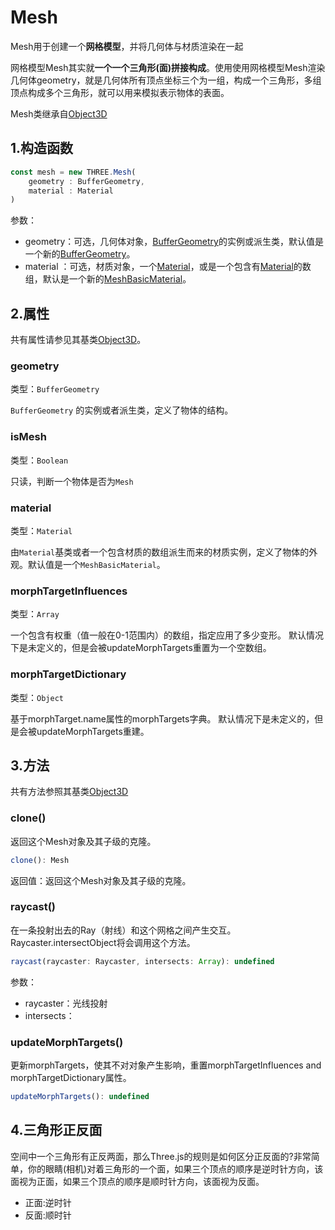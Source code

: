 # Mesh

Mesh用于创建一个**网格模型**，并将几何体与材质渲染在一起

网格模型Mesh其实就**一个一个三角形(面)拼接构成**。使用使用网格模型Mesh渲染几何体geometry，就是几何体所有顶点坐标三个为一组，构成一个三角形，多组顶点构成多个三角形，就可以用来模拟表示物体的表面。

Mesh类继承自[Object3D](../核心/01.Object3D)

## 1.构造函数

```js
const mesh = new THREE.Mesh( 
    geometry : BufferGeometry, 
    material : Material 
)
```

参数：

- geometry：可选，几何体对象，[BufferGeometry](https://threejs.org/docs/index.html#api/zh/core/BufferGeometry)的实例或派生类，默认值是一个新的[BufferGeometry](https://threejs.org/docs/index.html#api/zh/core/BufferGeometry)。
- material ：可选，材质对象，一个[Material](https://threejs.org/docs/index.html#api/zh/materials/Material)，或是一个包含有[Material](https://threejs.org/docs/index.html#api/zh/materials/Material)的数组，默认是一个新的[MeshBasicMaterial](https://threejs.org/docs/index.html#api/zh/materials/MeshBasicMaterial)。



## 2.属性

共有属性请参见其基类[Object3D](../核心/01.Object3D#_2-属性)。

### geometry

类型：`BufferGeometry`

`BufferGeometry` 的实例或者派生类，定义了物体的结构。



### isMesh

类型：`Boolean`

只读，判断一个物体是否为`Mesh`



### material

类型：`Material`

由`Material`基类或者一个包含材质的数组派生而来的材质实例，定义了物体的外观。默认值是一个`MeshBasicMaterial`。



### morphTargetInfluences

类型：`Array`

一个包含有权重（值一般在0-1范围内）的数组，指定应用了多少变形。 默认情况下是未定义的，但是会被updateMorphTargets重置为一个空数组。



### morphTargetDictionary

类型：`Object`

基于morphTarget.name属性的morphTargets字典。 默认情况下是未定义的，但是会被updateMorphTargets重建。



## 3.方法

共有方法参照其基类[Object3D](../核心/01.Object3D#_4-方法)

### clone()

返回这个Mesh对象及其子级的克隆。

```js
clone(): Mesh
```

返回值：返回这个Mesh对象及其子级的克隆。



### raycast()

在一条投射出去的Ray（射线）和这个网格之间产生交互。 Raycaster.intersectObject将会调用这个方法。

```js
raycast(raycaster: Raycaster, intersects: Array): undefined
```

参数：

- raycaster：光线投射
- intersects：



### updateMorphTargets()

更新morphTargets，使其不对对象产生影响，重置morphTargetInfluences and morphTargetDictionary属性。

```js
updateMorphTargets(): undefined
```



## 4.三角形正反面

空间中一个三角形有正反两面，那么Three.js的规则是如何区分正反面的?非常简单，你的眼睛(相机)对着三角形的一个面，如果三个顶点的顺序是逆时针方向，该面视为正面，如果三个顶点的顺序是顺时针方向，该面视为反面。

- 正面:逆时针
- 反面:顺时针


